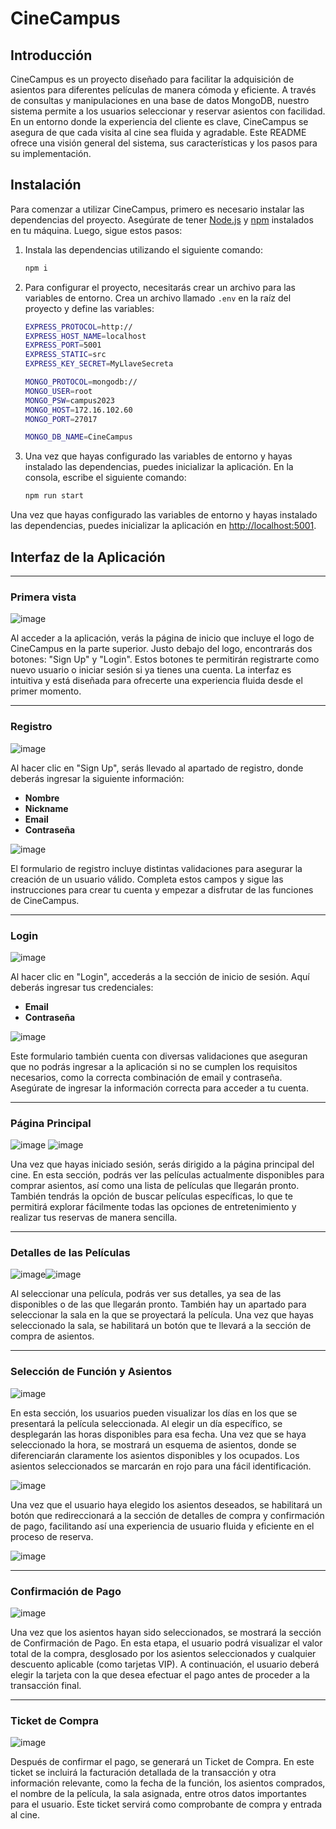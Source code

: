# CineCampus

## Introducción

CineCampus es un proyecto diseñado para facilitar la adquisición de asientos para diferentes películas de manera cómoda y eficiente. A través de consultas y manipulaciones en una base de datos MongoDB, nuestro sistema permite a los usuarios seleccionar y reservar asientos con facilidad. En un entorno donde la experiencia del cliente es clave, CineCampus se asegura de que cada visita al cine sea fluida y agradable. Este README ofrece una visión general del sistema, sus características y los pasos para su implementación.


## Instalación

Para comenzar a utilizar CineCampus, primero es necesario instalar las dependencias del proyecto. Asegúrate de tener [Node.js](https://nodejs.org/) y [npm](https://www.npmjs.com/) instalados en tu máquina. Luego, sigue estos pasos:

1. Instala las dependencias utilizando el siguiente comando:

   ```bash
   npm i
   ```

2. Para configurar el proyecto, necesitarás crear un archivo para las variables de entorno. Crea un archivo llamado `.env` en la raíz del proyecto y define las variables:

    ```bash
   EXPRESS_PROTOCOL=http://
    EXPRESS_HOST_NAME=localhost
    EXPRESS_PORT=5001
    EXPRESS_STATIC=src
    EXPRESS_KEY_SECRET=MyLlaveSecreta
    
    MONGO_PROTOCOL=mongodb://
    MONGO_USER=root
    MONGO_PSW=campus2023
    MONGO_HOST=172.16.102.60
    MONGO_PORT=27017
    
    MONGO_DB_NAME=CineCampus
    ```

3. Una vez que hayas configurado las variables de entorno y hayas instalado las dependencias, puedes inicializar la aplicación. En la consola, escribe el siguiente comando:

    ```bash
    npm run start
    ```

Una vez que hayas configurado las variables de entorno y hayas instalado las dependencias, puedes inicializar la aplicación en [http://localhost:5001](http://localhost:5001).

## Interfaz de la Aplicación
***
### Primera vista

![image](https://github.com/user-attachments/assets/a4e66fa2-3c19-46e7-a011-9f3dd031ecf6)


Al acceder a la aplicación, verás la página de inicio que incluye el logo de CineCampus en la parte superior. Justo debajo del logo, encontrarás dos botones: "Sign Up" y "Login". Estos botones te permitirán registrarte como nuevo usuario o iniciar sesión si ya tienes una cuenta. La interfaz es intuitiva y está diseñada para ofrecerte una experiencia fluida desde el primer momento.

***
### Registro

![image](https://github.com/user-attachments/assets/fff83dbc-f68f-43c1-b144-1d72d2dcf39c)

Al hacer clic en "Sign Up", serás llevado al apartado de registro, donde deberás ingresar la siguiente información:

- **Nombre**
- **Nickname**
- **Email**
- **Contraseña**

![image](https://github.com/user-attachments/assets/be166d08-d6ef-4d8d-bc16-3570aabefee8)

El formulario de registro incluye distintas validaciones para asegurar la creación de un usuario válido. Completa estos campos y sigue las instrucciones para crear tu cuenta y empezar a disfrutar de las funciones de CineCampus.

***
### Login

![image](https://github.com/user-attachments/assets/00249e60-0b71-4570-9a09-ba32982493e1)

Al hacer clic en "Login", accederás a la sección de inicio de sesión. Aquí deberás ingresar tus credenciales: 

- **Email**
- **Contraseña**

![image](https://github.com/user-attachments/assets/90e6021f-da80-4237-86e7-3e2e31f39554)

Este formulario también cuenta con diversas validaciones que aseguran que no podrás ingresar a la aplicación si no se cumplen los requisitos necesarios, como la correcta combinación de email y contraseña. Asegúrate de ingresar la información correcta para acceder a tu cuenta.

***
### Página Principal

![image](https://github.com/user-attachments/assets/e9274c21-f29b-4a3c-87df-367afdde91aa) ![image](https://github.com/user-attachments/assets/6360a872-10ec-4fdb-aaa4-7ee51b5d2c2c)


Una vez que hayas iniciado sesión, serás dirigido a la página principal del cine. En esta sección, podrás ver las películas actualmente disponibles para comprar asientos, así como una lista de películas que llegarán pronto. También tendrás la opción de buscar películas específicas, lo que te permitirá explorar fácilmente todas las opciones de entretenimiento y realizar tus reservas de manera sencilla.

***
### Detalles de las Películas

![image](https://github.com/user-attachments/assets/b881f55f-d00c-48ae-8b7c-15fd88a90bc4)![image](https://github.com/user-attachments/assets/dd35c26e-8d94-493b-81ff-6883147ebc2d)

Al seleccionar una película, podrás ver sus detalles, ya sea de las disponibles o de las que llegarán pronto. También hay un apartado para seleccionar la sala en la que se proyectará la película. Una vez que hayas seleccionado la sala, se habilitará un botón que te llevará a la sección de compra de asientos.

***
### Selección de Función y Asientos

![image](https://github.com/user-attachments/assets/7a29e4e5-ac76-4827-ba28-efd89705765e)

En esta sección, los usuarios pueden visualizar los días en los que se presentará la película seleccionada. Al elegir un día específico, se desplegarán las horas disponibles para esa fecha. Una vez que se haya seleccionado la hora, se mostrará un esquema de asientos, donde se diferenciarán claramente los asientos disponibles y los ocupados. Los asientos seleccionados se marcarán en rojo para una fácil identificación. 

![image](https://github.com/user-attachments/assets/dccebaa1-76ca-4c75-8150-38d7a2b1db75)

Una vez que el usuario haya elegido los asientos deseados, se habilitará un botón que redireccionará a la sección de detalles de compra y confirmación de pago, facilitando así una experiencia de usuario fluida y eficiente en el proceso de reserva.

![image](https://github.com/user-attachments/assets/2646dac8-2fc3-47aa-9f3b-4ea6dba63496)

***
### Confirmación de Pago

![image](https://github.com/user-attachments/assets/98c130b8-0d5f-4d05-974b-83c38f33aaa9)

Una vez que los asientos hayan sido seleccionados, se mostrará la sección de Confirmación de Pago. En esta etapa, el usuario podrá visualizar el valor total de la compra, desglosado por los asientos seleccionados y cualquier descuento aplicable (como tarjetas VIP). A continuación, el usuario deberá elegir la tarjeta con la que desea efectuar el pago antes de proceder a la transacción final.


***
### Ticket de Compra

![image](https://github.com/user-attachments/assets/59dddb3b-a22e-45c0-804a-531461106389)

Después de confirmar el pago, se generará un Ticket de Compra. En este ticket se incluirá la facturación detallada de la transacción y otra información relevante, como la fecha de la función, los asientos comprados, el nombre de la película, la sala asignada, entre otros datos importantes para el usuario. Este ticket servirá como comprobante de compra y entrada al cine.
